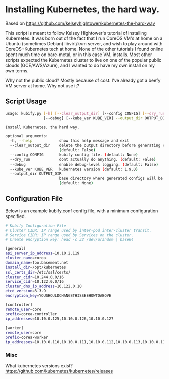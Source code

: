 # Installing Kubernetes, the hard way.

Based on https://github.com/kelseyhightower/kubernetes-the-hard-way

This script is meant to follow Kelsey Hightower's tutorial of installing Kubernetes. It was born out of the fact that I run CoreOS VM's at home on a Ubuntu (sometimes Debian) libvirt/kvm server, and wish to play around with CoreOS+Kubernetes tech at home. None of the other tutorials I found online spent much time on bare-metal, or in this case VM, installs. Most other scripts expected the Kubernetes cluster to live on one of the popular public clouds (GCE/AWS/Azure), and I wanted to do have my own install on my own terms.

Why not the public cloud? Mostly because of cost. I've already got a beefy VM server at home. Why not use it?

## Script Usage

```bash
usage: kubify.py [-h] [--clear_output_dir] [--config CONFIG] [--dry_run]
                 [--debug] [--kube_ver KUBE_VER] --output_dir OUTPUT_DIR

Install Kubernetes, the hard way.

optional arguments:
  -h, --help            show this help message and exit
  --clear_output_dir    delete the output directory before generating configs
                        (default: False)
  --config CONFIG       kubify config file. (default: None)
  --dry_run             dont actually do anything. (default: False)
  --debug               enable debug-level logging. (default: False)
  --kube_ver KUBE_VER   kubernetes version (default: 1.9.0)
  --output_dir OUTPUT_DIR
                        base directory where generated configs will be stored.
                        (default: None)
```
## Configuration File

Below is an example kubify.conf config file, with a minimum configuration specified.

```bash
# Kubify Configuration File
# Cluster CIDR: IP range used by inter-pod inter-cluster transit.
# Service CIDR: IP range used by Services on the cluster.
# Create encryption key: head -c 32 /dev/urandom | base64

[general]
api_server_ip_address=10.10.2.119
cluster_name=corea
domain_name=foo.basement.net
install_dir=/opt/kubernetes
ssl_certs_dir=/etc/ssl/certs/
cluster_cidr=10.244.0.0/16
service_cidr=10.122.0.0/16
cluster_dns_ip_address=10.122.0.10
etcd_version=3.3.9
encryption_key=YOUSHOULDCHANGETHISSEEHOWTOABOVE

[controller]
remote_user=core
prefix=corea-controller
ip_addresses=10.10.0.125,10.10.0.126,10.10.0.127

[worker]
remote_user=core
prefix=corea-worker
ip_addresses=10.10.0.110,10.10.0.111,10.10.0.112,10.10.0.113,10.10.0.114
```

### Misc

What kubernetes versions exist? https://github.com/kubernetes/kubernetes/releases
